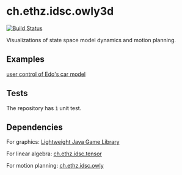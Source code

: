 # ch.ethz.idsc.owly3d

<a href="https://travis-ci.org/idsc-frazzoli/owly3d"><img src="https://travis-ci.org/idsc-frazzoli/owly3d.svg?branch=master" alt="Build Status"></a>

Visualizations of state space model dynamics and motion planning.

## Examples

[user control of Edo's car model](https://www.youtube.com/watch?v=X6bA33LzfKc)

## Tests

The repository has `1` unit test.

## Dependencies

For graphics: [Lightweight Java Game Library](https://www.lwjgl.org/)

For linear algebra: [ch.ethz.idsc.tensor](https://github.com/idsc-frazzoli/tensor)

For motion planning: [ch.ethz.idsc.owly](https://github.com/idsc-frazzoli/owly)


